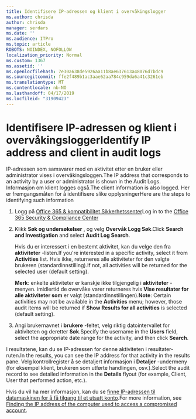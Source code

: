```yaml
---
title: Identifisere IP-adressen og klient i overvåkingslogger
ms.author: chrisda
author: chrisda
manager: serdars
ms.date: ''
ms.audience: ITPro
ms.topic: article
ROBOTS: NOINDEX, NOFOLLOW
localization_priority: Normal
ms.custom: 1367
ms.assetid: ''
ms.openlocfilehash: 7e30a638de5926aa11b8ae637613a48076d7bdc9
ms.sourcegitcommit: ffe2f489b1ac3aae62aa784c959da6a41c3261eb
ms.translationtype: MT
ms.contentlocale: nb-NO
ms.lasthandoff: 04/17/2019
ms.locfileid: "31909423"
---
```

# <a name="identify-ip-address-and-client-in-audit-logs"></a><span data-ttu-id="8ce65-102">Identifisere IP-adressen og klient i overvåkingslogger</span><span class="sxs-lookup"><span data-stu-id="8ce65-102">Identify IP address and client in audit logs</span></span>

<span data-ttu-id="8ce65-103">IP-adressen som samsvarer med en aktivitet etter en bruker eller administrator vises i overvåkingsloggen.</span><span class="sxs-lookup"><span data-stu-id="8ce65-103">The IP address that corresponds to an activity by a user or administrator is shown in the Audit Logs.</span></span> <span data-ttu-id="8ce65-104">Informasjon om klient logges også.</span><span class="sxs-lookup"><span data-stu-id="8ce65-104">The client information is also logged.</span></span> <span data-ttu-id="8ce65-105">Her er fremgangsmåten for å identifisere slike opplysninger</span><span class="sxs-lookup"><span data-stu-id="8ce65-105">Here are the steps to identifying such information</span></span>

1. <span data-ttu-id="8ce65-106">Logg på [Office 365 & kompatibilitet Sikkerhetssenter](https://protection.office.com/)</span><span class="sxs-lookup"><span data-stu-id="8ce65-106">Log in to the [Office 365 Security & Compliance Center](https://protection.office.com/)</span></span>

2. <span data-ttu-id="8ce65-107">Klikk **Søk og undersøkelser** , og velg **Overvåk Logg Søk**.</span><span class="sxs-lookup"><span data-stu-id="8ce65-107">Click **Search and Investigation** and select **Audit Log Search**.</span></span>

   <span data-ttu-id="8ce65-108">Hvis du er interessert i en bestemt aktivitet, kan du velge den fra **aktiviteter** -listen.</span><span class="sxs-lookup"><span data-stu-id="8ce65-108">If you're interested in a specific activity, select it from **Activities** list.</span></span> <span data-ttu-id="8ce65-109">Hvis ikke, returneres alle aktiviteter for den valgte brukeren (standardinnstilling).</span><span class="sxs-lookup"><span data-stu-id="8ce65-109">If not, all activities will be returned for the selected user (default setting).</span></span>

   <span data-ttu-id="8ce65-110">**Merk**: enkelte aktiviteter er kanskje ikke tilgjengelig i **aktiviteter** -menyen. imidlertid de overvåke varer returneres hvis **Vise resultater for alle aktiviteter som** er valgt (standardinnstillingen).</span><span class="sxs-lookup"><span data-stu-id="8ce65-110">**Note**: Certain activities may not be available in the **Activities** menu; however, those audit items will be returned if **Show Results for all activities** is selected (default setting).</span></span>

3. <span data-ttu-id="8ce65-111">Angi brukernavnet i **brukere** -feltet, velg riktig datointervallet for aktiviteten og deretter **Søk**.</span><span class="sxs-lookup"><span data-stu-id="8ce65-111">Specify the username in the **Users** field, select the appropriate date range for the activity, and then click **Search**.</span></span>

<span data-ttu-id="8ce65-112">I resultatene, kan du se IP-adressen for denne aktiviteten i resultater-ruten.</span><span class="sxs-lookup"><span data-stu-id="8ce65-112">In the results, you can see the IP address for that activity in the results pane.</span></span> <span data-ttu-id="8ce65-113">Velg kontrollregister å se detaljert informasjon i **Detaljer** -undermeny (for eksempel klient, brukeren som utførte handlingen, osv.).</span><span class="sxs-lookup"><span data-stu-id="8ce65-113">Select the audit record to see detailed information in the **Details** flyout (for example, Client, User that performed action, etc.).</span></span>

<span data-ttu-id="8ce65-114">Hvis du vil ha mer informasjon, kan du se [finne IP-adressen til datamaskinen for å få tilgang til et utsatt konto](https://docs.microsoft.com/office365/securitycompliance/auditing-troubleshooting-scenarios#finding-the-ip-address-of-the-computer-used-to-access-a-compromised-account).</span><span class="sxs-lookup"><span data-stu-id="8ce65-114">For more information, see [Finding the IP address of the computer used to access a compromised account](https://docs.microsoft.com/office365/securitycompliance/auditing-troubleshooting-scenarios#finding-the-ip-address-of-the-computer-used-to-access-a-compromised-account).</span></span>
